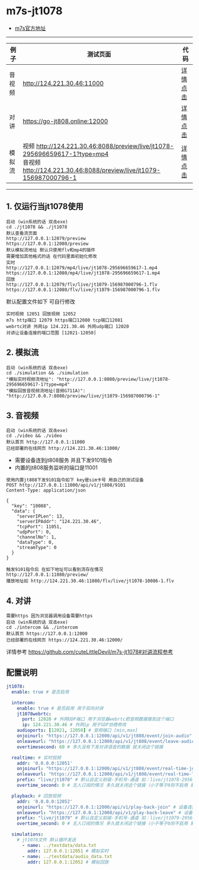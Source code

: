 <h1 id="m7s"> m7s-jt1078 </h1>

- [m7s官方地址](https://monibuca.com)

---

| 例子 |  测试页面  | 代码 |
|----------|-----|-------------------|
| 音视频 | http://124.221.30.46:11000 | [详情点击](./example/video) |
| 对讲 | https://go-jt808.online:12000 | [详情点击](./example/intercom)  |
| 模拟流 | 视频 http://124.221.30.46:8088/preview/live/jt1078-295696659617-1?type=mp4 <br/> 音视频 http://124.221.30.46:8088/preview/live/jt1079-156987000796-1| [详情点击](./example/simulation)  |

---

<h2>1. 仅运行当jt1078使用</h2>

```
启动 (win系统的话 双击exe)
cd ./jt1078 && ./jt1078
默认查看流页面
http://127.0.0.1:12079/preview
https://127.0.0.1:12080/preview
默认模拟流地址 默认只使用flv和mp4的插件
需要增加其他格式的话 在代码里面初始化修改
实时
http://127.0.0.1:12079/mp4/live/jt1078-295696659617-1.mp4
https://127.0.0.1:12080/mp4/live/jt1078-295696659617-1.mp4
回放
http://127.0.0.1:12079/flv/live/jt1079-156987000796-1.flv
https://127.0.0.1:12080/flv/live/jt1079-156987000796-1.flv
```

默认配置文件如下 可自行修改
```
实时视频 12051 回放视频 12052
m7s http端口 12079 https端口12080 tcp端口12081
webrtc对讲 外网ip 124.221.30.46 外网udp端口 12020
对讲让设备连接的端口范围 [12021-12050]
```


<h2>2. 模拟流</h2>

```
启动 (win系统的话 双击exe)
cd ./simulation && ./simulation
"模拟实时视频流地址": "http://127.0.0.1:8080/preview/live/jt1078-295696659617-1?type=mp4"
"模拟回放音视频流地址(音频G711A)": "http://127.0.0.7:8080/preview/live/jt1079-156987000796-1"
```

<h2>3. 音视频</h2>

```
启动 (win系统的话 双击exe)
cd ./video && ./video
默认首页 http://127.0.0.1:11000
已经部署的在线网页 http://124.221.30.46:11000/
```

- 需要设备连到jt808服务 并且下发9101指令
- 内置的jt808服务监听的端口是11001

``` curl
使用内置jt808下发9101指令如下 key是sim卡号 用自己的测试设备
POST http://127.0.0.1:11000/api/v1/jt808/9101
Content-Type: application/json

{
  "key": "10088",
  "data": {
    "serverIPLen": 13,
    "serverIPAddr": "124.221.30.46",
    "tcpPort": 11051,
    "udpPort": 0,
    "channelNo": 1,
    "dataType": 0,
    "streamType": 0
  }
}
```

```
触发9101指令后 在如下地址可以看到流存在情况
http://127.0.0.1:11080/preview/
播放地址如 http://124.221.30.46:11080/flv/live/jt1078-10086-1.flv
```

<h2>4. 对讲</h2>

```
需要https 因为浏览器调用设备需要https
启动 (win系统的话 双击exe)
cd ./intercom && ./intercom
默认首页 https://127.0.0.1:12000
已经部署的在线网页 https://124.221.30.46:12000/
```

详情参考 https://github.com/cuteLittleDevil/m7s-jt1078#对讲流程参考

<h2> 配置说明 </h2>

``` yaml
jt1078:
  enable: true # 是否启用

  intercom:
    enable: true # 是否启用 用于双向对讲
    jt1078webrtc:
      port: 12020 # 外网UDP端口 用于浏览器webrtc把音频数据推到这个端口
      ip: 124.221.30.46 # 外网ip 用于SDP协商修改
    audioports: [12021, 12050] # 音频端口 [min,max]
    onjoinurl: "https://127.0.0.1:12000/api/v1/jt808/event/join-audio" # 设备连接到音频端口的回调
    onleaveurl: "https://127.0.0.1:12000/api/v1/jt808/event/leave-audio" # 设备断开了音频端口的回调
    overtimesecond: 60 # 多久没有下发对讲语音的数据 就关闭这个链接

  realtime: # 实时视频
    addr: '0.0.0.0:12051'
    onjoinurl: "https://127.0.0.1:12000/api/v1/jt808/event/real-time-join" # 设备连接到了实时视频指定端口的回调
    onleaveurl: "https://127.0.0.1:12000/api/v1/jt808/event/real-time-leave" # 设备断开了实时视频指定端口的回调
    prefix: "live/jt1078" # 默认自定义前缀-手机号-通道 如：live/jt1078-295696659617-1
    overtime_second: 0 # 无人订阅的情况 多久就关闭这个链接（小于等于0则不启用 默认0 推荐还是使用9102指令去触发关闭)

  playback: # 回放视频
    addr: '0.0.0.0:12052'
    onjoinurl: "https://127.0.0.1:12000/api/v1/play-back-join" # 设备连接到了回放视频指定端口的回调
    onleaveurl: "https://127.0.0.1:12000/api/v1/play-back-leave" # 设备断开了回放视频指定端口的回调
    prefix: "live/jt1079" # 默认自定义前缀-手机号-通道 如：live/jt1079-295696659617-1
    overtime_second: 0 # 无人订阅的情况 多久就关闭这个链接（小于等于0则不启用 默认0 推荐还是使用9102指令去触发关闭)

  simulations:
    # jt1078文件 默认循环发送
      - name: ../testdata/data.txt
        addr: 127.0.0.1:12051 # 模拟实时
      - name: ../testdata/audio_data.txt
        addr: 127.0.0.1:12052 # 模拟回放

```